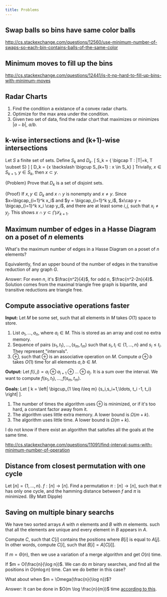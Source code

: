 ```yaml
---
title: Problems
---
```

## Swap balls so bins have same color balls

http://cs.stackexchange.com/questions/12560/use-minimum-number-of-swaps-so-each-bin-contains-balls-of-the-same-color

## Minimum moves to fill up the bins

http://cs.stackexchange.com/questions/12441/is-it-np-hard-to-fill-up-bins-with-minimum-moves

## Radar Charts

1. Find the condition a existance of a convex radar charts.
2. Optimize for the max area under the condition.
3. Given two set of data, find the radar chart that maximizes or minimizes $|a-b|$, $a/b$.
 
## k-wise intersections and (k+1)-wise intersections

Let $S$ a finite set of sets. Define $S_k$ and $D_k$.
\[
S_k = \{ \bigcap T : |T|=k, T \subset S\}
\]
\[
D_k = \{x \backslash \bigcup S_{k+1} : x \in S_k\}
\]
Trivially, $x\in S_{k+1}$, $y\in S_k$, then $x\subset y$.

{Problem}
    Prove that $D_k$ is a set of disjoint sets.

{Proof}
    If $x,y\in D_k$ and $x\cap y$ is nonempty and $x\neq y$. Since $x=\bigcap_{i=1}^k x_i$ and $y = \bigcap_{i=1}^k y_i$, $x\cap y = \bigcap_{i=1}^k x_i \cap y_i$, and there are at least some $i,j$, such that $x_i\neq y_j$. This shows $x\cap y \subset \bigcap \mathcal{S}_{k+1}$.

## Maximum number of edges in a Hasse Diagram on a poset of $n$ elements
What's the maximum number of edges in a Hasse Diagram on a poset of $n$ elements?

Equivalently, find an upper bound of the number of edges in the transitive reduction of any graph $G$.

Answer: For even $n$, it's $\frac{n^2}{4}$, for odd $n$, $\frac{n^2-2n}{4}$. Solution comes from the maximal triangle free graph is bipartite, and transitive reductions are triangle free.

## Compute associative operations faster
**Input:** Let $M$ be some set, such that all elements in $M$ takes $O(1)$ space to store. 

1. List $a_1,\ldots, a_n$, where $a_i\in M$. This is stored as an array and cost no extra memory.
2. Sequence of pairs $(s_1, t_1),\ldots, (s_m,t_m)$ such that $s_i,t_i\in \{1,\ldots,n\}$ and $s_i\leq t_i$. They represent "intervals".
3. $\oplus$, such that $\oplus$ is an associative operation on $M$. Compute $a \oplus b$ takes $O(1)$ time for all elements $a,b\in M$.

**Output:**
Let $f(i,j) = a_i\oplus a_{i+1} \oplus \ldots \oplus a_j$. It is a sum over the interval. We want to compute $f(s_1,t_1), \ldots, f(s_m,t_m)$. 

**Goals:**
Let 
\[
k = \left| \bigcup_{1 \leq i\leq m} \{s_i,s_i+1,\ldots, t_i -1, t_i\} \right|
\].

1. The number of times the algorithm uses $\oplus$ is minimized, or if it's too hard, a constant factor away from it.
2. The algorithm uses little extra memory. A lower bound is $\Omega(m+k)$.
3. The algorithm uses little time. A lower bound is $\Omega(m+k)$.

I do not know if there exist an algorithm that satisfies all the goals at the same time.

http://cs.stackexchange.com/questions/11091/find-interval-sums-with-minimum-number-of-operation

## Distance from closest permutation with one cycle
Let $[n]=\{1,\ldots,n\}$. $f:[n]\to[n]$. Find a permutation $\pi:[n]\to[n]$, such that $\pi$ has only one cycle, and the hamming distance between $f$ and $\pi$ is minimized.  (By Matt Dipple)

## Saving on multiple binary searchs

We have two sorted arrays $A$ with $n$ elements and $B$ with $m$ elements. such that all the elements are unique and every element in $B$ appears in $A$.

Compute $C$, such that $C[i]$ contains the positions where $B[i]$ is equal to $A[j]$. In other words, compute $C[i]$, such that $B[i]=A[C[i]]$.

If $m=\Theta(n)$, then we use a variation of a merge algorithm and get $O(n)$ time.

If $m = O(\frac{n}{\log n})$. We can do $m$ binary searches, and find all the positions in $O(m \log n)$ time.  Can we do better in this case?

What about when $m = \Omega(\frac{n}{\log n})$?

Answer: It can be done in $O(m \log \frac{n}{m})$ time [according to this](http://cstheory.stackexchange.com/questions/10407/merging-two-binary-search-trees).